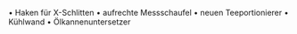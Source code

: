• Haken für X-Schlitten
• aufrechte Messschaufel
• neuen Teeportionierer
• Kühlwand
• Ölkannenuntersetzer

